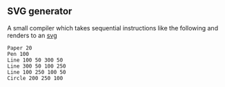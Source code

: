 ## SVG generator

A small compiler which takes sequential instructions like the following and renders to an [svg](http://jerilseb.github.io/svg-generator/)

```
Paper 20 
Pen 100 
Line 100 50 300 50
Line 300 50 100 250
Line 100 250 100 50
Circle 200 250 100
```
